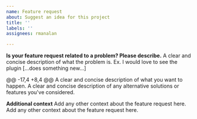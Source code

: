 ```yaml
---
name: Feature request
about: Suggest an idea for this project
title: ''
labels: ''
assignees: rmanalan

---
```


**Is your feature request related to a problem? Please describe.**
A clear and concise description of what the problem is. Ex. I would love to see the plugin [...does something new...]

@@ -17,4 +8,4 @@ A clear and concise description of what you want to happen.
A clear and concise description of any alternative solutions or features you've considered.

**Additional context**
Add any other context about the feature request here.
Add any other context about the feature request here.
